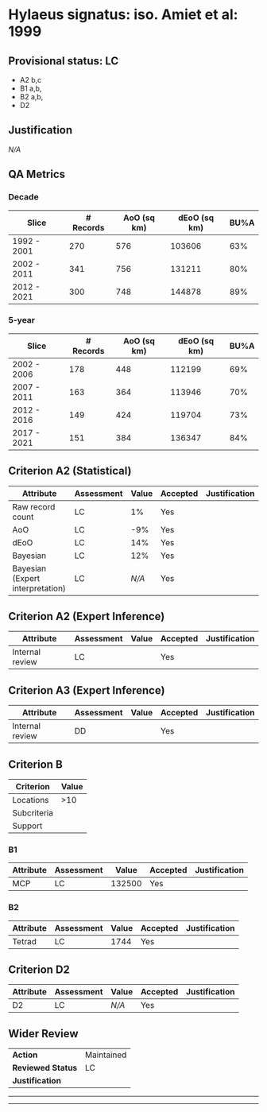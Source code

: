 # Hylaeus signatus: iso. Amiet et al: 1999
## Provisional status: LC
- A2 b,c
- B1 a,b, 
- B2 a,b, 
- D2

## Justification
*N/A*
## QA Metrics
### Decade
| Slice | # Records | AoO (sq km) | dEoO (sq km) |BU%A |
|---|---|---|---|---|
|1992 - 2001|270|576|103606|63%|
|2002 - 2011|341|756|131211|80%|
|2012 - 2021|300|748|144878|89%|
### 5-year
| Slice | # Records | AoO (sq km) | dEoO (sq km) |BU%A |
|---|---|---|---|---|
|2002 - 2006|178|448|112199|69%|
|2007 - 2011|163|364|113946|70%|
|2012 - 2016|149|424|119704|73%|
|2017 - 2021|151|384|136347|84%|
## Criterion A2 (Statistical)
|Attribute|Assessment|Value|Accepted|Justification
|---|---|---|---|---|
|Raw record count|LC|1%|Yes||
|AoO|LC|-9%|Yes||
|dEoO|LC|14%|Yes||
|Bayesian|LC|12%|Yes||
|Bayesian (Expert interpretation)|LC|*N/A*|Yes||
## Criterion A2 (Expert Inference)
|Attribute|Assessment|Value|Accepted|Justification
|---|---|---|---|---|
|Internal review|LC||Yes||
## Criterion A3 (Expert Inference)
|Attribute|Assessment|Value|Accepted|Justification
|---|---|---|---|---|
|Internal review|DD||Yes||
## Criterion B
|Criterion| Value|
|---|---|
|Locations|>10|
|Subcriteria||
|Support||
### B1
|Attribute|Assessment|Value|Accepted|Justification
|---|---|---|---|---|
|MCP|LC|132500|Yes||
### B2
|Attribute|Assessment|Value|Accepted|Justification
|---|---|---|---|---|
|Tetrad|LC|1744|Yes||
## Criterion D2
|Attribute|Assessment|Value|Accepted|Justification
|---|---|---|---|---|
|D2|LC|*N/A*|Yes||
## Wider Review
|  |  |
|---|---|
|**Action**|Maintained|
|**Reviewed Status**|LC|
|**Justification**||
---
 ---
 <br><br>
